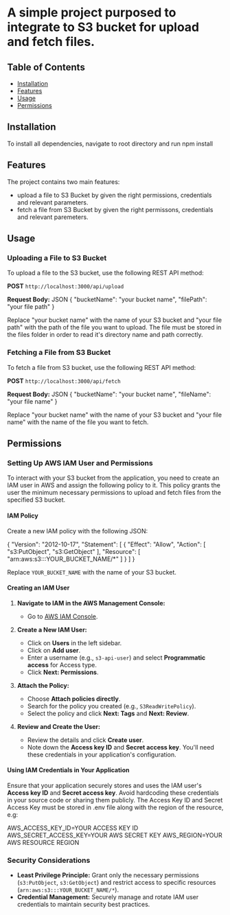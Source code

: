

# A simple project purposed to integrate to S3 bucket for upload and fetch files.

## Table of Contents

- [Installation](#installation)
- [Features](#features)
- [Usage](#usage)
- [Permissions](#permissions)

## Installation

To install all dependencies, navigate to root directory and run npm install

## Features

The project contains two main features:

* upload a file to S3 Bucket by given the right permissions, credentials and relevant parameters.
* fetch a file from S3 Bucket by given the right permissons, credentials and relevant paremeters.

## Usage

### Uploading a File to S3 Bucket

To upload a file to the S3 bucket, use the following REST API method:

**POST** `http://localhost:3000/api/upload`

**Request Body:**
JSON
{
    "bucketName": "your bucket name",
    "filePath": "your file path"
}

Replace "your bucket name" with the name of your S3 bucket and "your file path" with the path of the file you want to upload.
The file must be stored in the files folder in order to read it's directory name and path correctly.

### Fetching a File from S3 Bucket

To fetch a file from S3 bucket, use the following REST API method:

**POST** `http://localhost:3000/api/fetch`

**Request Body:**
JSON
{
    "bucketName": "your bucket name",
    "fileName": "your file name"
}

Replace "your bucket name" with the name of your S3 bucket and "your file name" with the name of the file you want to fetch.


## Permissions

### Setting Up AWS IAM User and Permissions

To interact with your S3 bucket from the application, you need to create an IAM user in AWS and assign the following policy to it. This policy grants the user the minimum necessary permissions to upload and fetch files from the specified S3 bucket.

#### IAM Policy

Create a new IAM policy with the following JSON:

{
  "Version": "2012-10-17",
  "Statement": [
    {
      "Effect": "Allow",
      "Action": [
        "s3:PutObject",
        "s3:GetObject"
      ],
      "Resource": [
        "arn:aws:s3:::YOUR_BUCKET_NAME/*"
      ]
    }
  ]
}

Replace `YOUR_BUCKET_NAME` with the name of your S3 bucket.

#### Creating an IAM User

1. **Navigate to IAM in the AWS Management Console:**
   - Go to [AWS IAM Console](https://console.aws.amazon.com/iam/).
   
2. **Create a New IAM User:**
   - Click on **Users** in the left sidebar.
   - Click on **Add user**.
   - Enter a username (e.g., `s3-api-user`) and select **Programmatic access** for Access type.
   - Click **Next: Permissions**.

3. **Attach the Policy:**
   - Choose **Attach policies directly**.
   - Search for the policy you created (e.g., `S3ReadWritePolicy`).
   - Select the policy and click **Next: Tags** and **Next: Review**.

4. **Review and Create the User:**
   - Review the details and click **Create user**.
   - Note down the **Access key ID** and **Secret access key**. You'll need these credentials in your application's configuration.

#### Using IAM Credentials in Your Application

Ensure that your application securely stores and uses the IAM user's **Access key ID** and **Secret access key**. Avoid hardcoding these credentials in your source code or sharing them publicly.
The Access Key ID and Secret Access Key must be stored in .env file along with the region of the resource, e.g:

AWS_ACCESS_KEY_ID=YOUR ACCESS KEY ID
AWS_SECRET_ACCESS_KEY=YOUR AWS SECRET KEY
AWS_REGION=YOUR AWS RESOURCE REGION


### Security Considerations

- **Least Privilege Principle:** Grant only the necessary permissions (`s3:PutObject`, `s3:GetObject`) and restrict access to specific resources (`arn:aws:s3:::YOUR_BUCKET_NAME/*`).
- **Credential Management:** Securely manage and rotate IAM user credentials to maintain security best practices.





